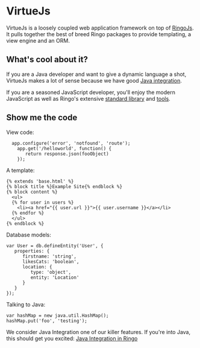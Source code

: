 # VirtueJs

VirtueJs is a loosely coupled web application framework on top of [RingoJs](http://ringojs.org). It pulls together the best of breed Ringo packages to provide templating, a view engine and an ORM.

## What's cool about it?

If you are a Java developer and want to give a dynamic language a shot, VirtueJs makes a lot of sense because we have good [Java integration](http://ringojs.org/documentation/java_integration).

If you are a seasoned JavaScript developer, you'll enjoy the modern JavaScript as well as Ringo's extensive [standard library](http://ringojs.org/api/master/index.html) and [tools](http://ringojs.org/documentation).

## Show me the code

View code:

      app.configure('error', 'notfound', 'route');
		app.get('/helloworld', function() {
		   return response.json(fooObject)
		});

A template:

    {% extends 'base.html' %}
    {% block title %}Example Site{% endblock %}
    {% block content %}
      <ul>
      {% for user in users %}
        <li><a href="{{ user.url }}">{{ user.username }}</a></li>
      {% endfor %}
      </ul>
    {% endblock %}

Database models:

	var User = db.defineEntity('User', {
	   properties: {
	      firstname: 'string',
	      likesCats: 'boolean',
	      location: {
	         type: 'object',
	         entity: 'Location'
	      }
	   }
	});

Talking to Java:

	var hashMap = new java.util.HashMap();
	hashMap.put('foo', 'testing');

We consider Java Integration one of our killer features. If you're into Java, this should get you excited: [Java Integration in Ringo](http://ringojs.org/documentation/java_integration)